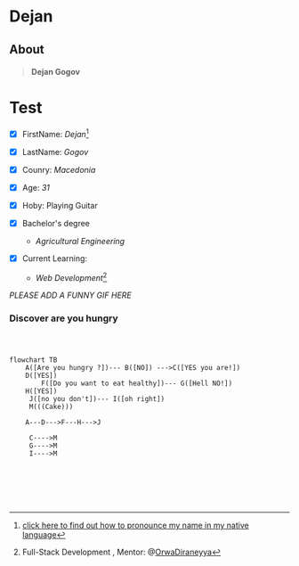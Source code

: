 # Dejan 

## About

> #### Dejan Gogov

# Test

- [x] FirstName: *Dejan*[^1]
- [x] LastName: *Gogov*
- [x] Counry: *Macedonia*
- [x] Age: *31*
- [x] Hoby: Playing Guitar
- [x] Bachelor's degree
     * *Agricultural Engineering*


- [x] Current Learning:

     * *Web Development*[^2]

*PLEASE ADD A FUNNY GIF HERE*


### Discover are you hungry
 
```mermaid



flowchart TB
    A([Are you hungry ?])--- B([NO]) --->C([YES you are!])
    D([YES])
        F([Do you want to eat healthy])--- G([Hell NO!])
    H([YES])
     J([no you don't])--- I([oh right])
     M(((Cake)))
     
    A---D--->F---H--->J
     
     C---->M
     G---->M
     I---->M
    
    





```
     





[^1]: [click here to find out how to pronounce my name in my native language](https://github.com/WildCodeSchool/2023-01-EN-Berlin-Remote2-Markdown/blob/main/assets/name.mp3?raw=true)
[^2]: Full-Stack Development , Mentor: @[OrwaDiraneyya](https://github.com/diraneyya)


